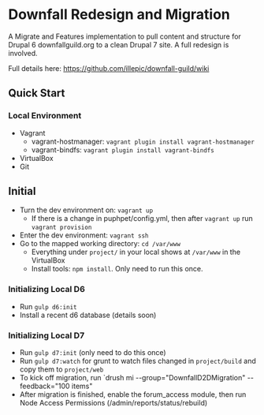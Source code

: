 # Downfall Redesign and Migration

A Migrate and Features implementation to pull content and structure for Drupal 6 downfallguild.org to a clean Drupal 7 site. A full redesign is involved.

Full details here: https://github.com/illepic/downfall-guild/wiki

## Quick Start

### Local Environment

* Vagrant
  * vagrant-hostmanager: `vagrant plugin install vagrant-hostmanager`
  * vagrant-bindfs: `vagrant plugin install vagrant-bindfs`
* VirtualBox
* Git

## Initial

* Turn the dev environment on: `vagrant up`
  * If there is a change in puphpet/config.yml, then after `vagrant up` run `vagrant provision`
* Enter the dev environment: `vagrant ssh`
* Go to the mapped working directory: `cd /var/www`
  * Everything under `project/` in your local shows at `/var/www` in the VirtualBox
  * Install tools: `npm install`. Only need to run this once.

### Initializing Local D6
  
* Run `gulp d6:init`
* Install a recent d6 database (details soon)

### Initializing Local D7

* Run `gulp d7:init` (only need to do this once)
* Run `gulp d7:watch` for grunt to watch files changed in `project/build` and copy them to `project/web`
* To kick off migration, run `drush mi --group="DownfallD2DMigration" --feedback="100 items"
* After migration is finished, enable the forum_access module, then run Node Access Permissions (/admin/reports/status/rebuild)